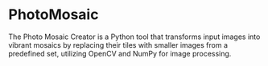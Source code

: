 # PhotoMosaic
 The Photo Mosaic Creator is a Python tool that transforms input images into vibrant mosaics by replacing their tiles with smaller images from a predefined set, utilizing OpenCV and NumPy for image processing.
